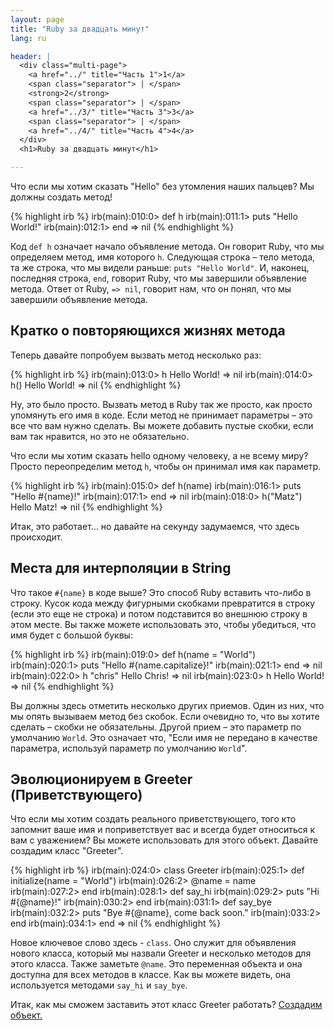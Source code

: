 ```yaml
---
layout: page
title: "Ruby за двадцать минут"
lang: ru

header: |
  <div class="multi-page">
    <a href="../" title="Часть 1">1</a>
    <span class="separator"> | </span>
    <strong>2</strong>
    <span class="separator"> | </span>
    <a href="../3/" title="Часть 3">3</a>
    <span class="separator"> | </span>
    <a href="../4/" title="Часть 4">4</a>
  </div>
  <h1>Ruby за двадцать минут</h1>

---
```


Что если мы хотим сказать "Hello" без утомления наших пальцев? Мы должны
создать метод!

{% highlight irb %}
irb(main):010:0> def h
irb(main):011:1> puts "Hello World!"
irb(main):012:1> end
=> nil
{% endhighlight %}

Код `def h` означает начало объявление метода. Он говорит Ruby, что мы
определяем метод, имя которого `h`. Следующая строка – тело метода, та
же строка, что мы видели раньше: `puts "Hello World"`. И, наконец,
последняя строка, `end`, говорит Ruby, что мы завершили объявление
метода. Ответ от Ruby, `=> nil`, говорит нам, что он понял, что мы
завершили объявление метода.

## Кратко о повторяющихся жизнях метода

Теперь давайте попробуем вызвать метод несколько раз:

{% highlight irb %}
irb(main):013:0> h
Hello World!
=> nil
irb(main):014:0> h()
Hello World!
=> nil
{% endhighlight %}

Ну, это было просто. Вызвать метод в Ruby так же просто, как просто
упомянуть его имя в коде. Если метод не принимает параметры – это все
что вам нужно сделать. Вы можете добавить пустые скобки, если вам так
нравится, но это не обязательно.

Что если мы хотим сказать hello одному человеку, а не всему миру?
Просто переопределим метод `h`, чтобы он принимал имя как параметр.

{% highlight irb %}
irb(main):015:0> def h(name)
irb(main):016:1> puts "Hello #{name}!"
irb(main):017:1> end
=> nil
irb(main):018:0> h("Matz")
Hello Matz!
=> nil
{% endhighlight %}

Итак, это работает… но давайте на секунду задумаемся, что здесь
происходит.

## Места для интерполяции в String

Что такое `#{name}` в коде выше? Это способ Ruby вставить что-либо в
строку. Кусок кода между фигурными скобками превратится в строку (если
это еще не строка) и потом подставится во внешнюю строку в этом месте.
Вы также можете использовать это, чтобы убедиться, что имя будет с
большой буквы:

{% highlight irb %}
irb(main):019:0> def h(name = "World")
irb(main):020:1> puts "Hello #{name.capitalize}!"
irb(main):021:1> end
=> nil
irb(main):022:0> h "chris"
Hello Chris!
=> nil
irb(main):023:0> h
Hello World!
=> nil
{% endhighlight %}

Вы должны здесь отметить несколько других приемов. Один из них, что мы
опять вызываем метод без скобок. Если очевидно то, что вы хотите сделать
– скобки не обязательны. Другой прием – это параметр по умолчанию
`World`. Это означает что, "Если имя не передано в качестве параметра,
используй параметр по умолчанию `World`".

## Эволюционируем в Greeter (Приветствующего)

Что если мы хотим создать реального приветствующего, того кто запомнит
ваше имя и поприветствует вас и всегда будет относиться к вам с
уважением? Вы можете использовать для этого объект. Давайте создадим
класс "Greeter".

{% highlight irb %}
irb(main):024:0> class Greeter
irb(main):025:1>   def initialize(name = "World")
irb(main):026:2>     @name = name
irb(main):027:2>   end
irb(main):028:1>   def say_hi
irb(main):029:2>     puts "Hi #{@name}!"
irb(main):030:2>   end
irb(main):031:1>   def say_bye
irb(main):032:2>     puts "Bye #{@name}, come back soon."
irb(main):033:2>   end
irb(main):034:1> end
=> nil
{% endhighlight %}

Новое ключевое слово здесь - `class`. Оно служит для объявления нового
класса, который мы назвали Greeter и несколько методов для этого класса.
Также заметьте `@name`. Это переменная объекта и она доступна для всех
методов в классе. Как вы можете видеть, она используется методами
`say_hi` и `say_bye`.

Итак, как мы сможем заставить этот класс Greeter работать? [Создадим
объект.](../3/)


